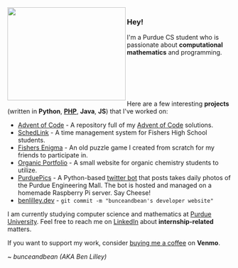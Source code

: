 <img align="left" src="https://benlilley.dev/media/fmf.gif" width = "266" height = "210">

### Hey!

I'm a Purdue CS student who is passionate about **computational mathematics** and programming.
<br>
<br>
<br>
<br>
<br>
<br>

Here are a few interesting **projects** (written in **Python**, **[PHP](https://www.youtube.com/watch?v=qvXKmffeMkU)**, **Java**, **JS**) that I've worked on:

- [Advent of Code](https://github.com/bunceandbean/advent-of-code) - A repository full of my [Advent of Code](https://adventofcode.com) solutions.
- [SchedLink](https://schedlink.com/) - A time management system for Fishers High School students.
- [Fishers Enigma](https://github.com/bunceandbean/FishersEnigma) - An old puzzle game I created from scratch for my friends to participate in.
- [Organic Portfolio](https://github.com/bunceandbean/organic-portfolio) - A small website for organic chemistry students to utilize.
- [PurduePics](https://github.com/bunceandbean/PurduePics) - A Python-based [twitter bot](https://twitter.com/PurduePics) that posts takes daily photos of the Purdue Engineering Mall. The bot is hosted and managed on a homemade Raspberry Pi server. Say Cheese!
- [benlilley.dev](https://github.com/bunceandbean/benlilley.dev) - `git commit -m "bunceandbean's developer website"`

I am currently studying computer science and mathematics at [Purdue University](https://purdue.edu/).
 Feel free to reach me on [LinkedIn](https://www.linkedin.com/in/ben-lilley-) about **internship-related** matters.

If you want to support my work, consider [buying me a coffee](https://venmo.com/u/Ben-Lilley-4) on **Venmo**. 

~ _bunceandbean (AKA Ben Lilley)_
